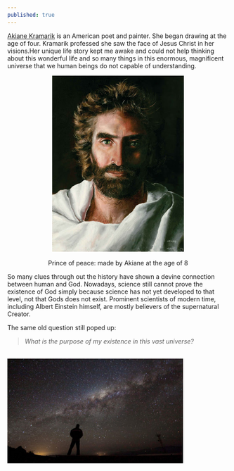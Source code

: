 ```yaml
---
published: true
---
```


[Akiane Kramarik](https://en.wikipedia.org/wiki/Akiane) is an American poet and painter. She began drawing at the age of four. Kramarik professed she saw the face of Jesus Christ in her visions.Her unique life story kept me awake and could not help thinking about this wonderful life and so many things in this enormous, magnificent universe that we human beings do not capable of understanding.

<p align="center">
<img src = "https://github.com/SimonCao1207/SimonCao1207.github.io/blob/master/images/prince_of_peace.jpg?raw=true" width=300>
</p>

<p align="center"> Prince of peace: made by Akiane at the age of 8 </p>

So many clues through out the history have shown a devine connection between human and God. Nowadays, science still cannot prove the existence of God simply because science
has not yet developed to that level, not that Gods does not exist. Prominent scientists of modern time, including Albert Einstein himself, are mostly believers of the supernatural Creator.

The same old question still poped up:

> _What is the purpose of my existence in this vast universe?_

<br>
<img src = "https://github.com/SimonCao1207/SimonCao1207.github.io/blob/master/images/lonely_universe.jpg?raw=true" width = 400>
<br>
